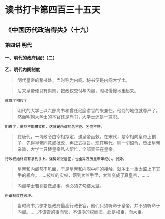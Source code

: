 读书打卡第四百三十五天
===

《中国历代政治得失》（十九）
---
### 第四讲 明代

#### 一、明代的政府组织（二）

**乙、明代内阁制度**

> 明代皇帝的秘书处，当时称为内阁。秘书便是内阁大学士。

> 后来皇帝便只有偷懒，把政权交付与内阁，阁权慢慢地重起来。
```
就成了相权？
```
> 明代的大学士以六部尚书和曾任经筵讲官的来兼任，他们的地位就尊严了。然而明朝大学士的本官还是尚书，大学士还是一兼职。
```
明白了，依然不能算宰相，这就是所谓的名不正、名位不符。
```
> 在唐代，一切政令由宰相拟定，送皇帝画敕。在宋代，是宰相向皇帝上劄子，先得皇帝同意或批改，再正式拟旨。现在明代，则一切诏令，皆出皇帝亲旨，大学士只替皇帝私人帮忙，全部责任在皇帝。
```
行政权始终没有拿到手上。强势如张居正，也全靠万历皇帝年纪小，弱势。
```
> 皇帝和内阁常不见面，于是皇帝和内阁中间的接触，就多出一重太监上下其手的机会。……披红的实权，落到太监手里，太监变成了真皇帝，……

> 内阁学士若真要做点事，也必须先勾结太监。
```
所谓制度性败坏。
```
> 当时尚书六部才是政府最高行政长官，他们只须听命于皇帝，并不须听命于内阁。……不该管的事而管，不该揽的权而揽，此是权臣，而大臣。